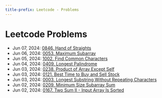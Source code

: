 ```yaml
---
title-prefix: Leetcode - Problems
---
```


# Leetcode Problems

- Jun 07, 2024: [0846. Hand of Straights](846_hand_of_straights)
- Jun 06, 2024: [0053. Maximum Subarray](53_maximum_subarray)
- Jun 05, 2024: [1002. Find Common Characters](1002_find_common_characters)
- Jun 04, 2024: [0409. Longest Palindrome](409_longest_palindrome)
- Jun 03, 2024: [0238. Product of Array Except Self](232_product_of_array_except_self)
- Jun 03, 2024: [0121. Best Time to Buy and Sell Stock](121_best_time_to_buy_and_sell_stock)
- Jun 03, 2024: [0003. Longest Substring Without Repeating Characters](3_longest_substring_without_repeating_characters)
- Jun 02, 2024: [0209. Minimum Size Subarray Sum](209_minimum_size_subarray_sum)
- Jun 02, 2024: [0167. Two Sum II - Input Array Is Sorted](167_two_sum_ii_input_array_is_sorted)

